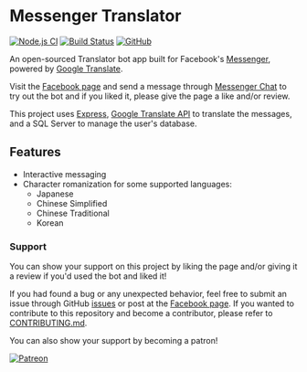 
# Messenger Translator

[![Node.js CI](https://github.com/eidoriantan/messenger-translator/workflows/Node.js%20CI/badge.svg)](https://github.com/eidoriantan/messenger-translator/actions?query=workflow%3A%22Node.js+CI%22)
[![Build Status](https://travis-ci.com/eidoriantan/messenger-translator.svg?branch=master)](https://travis-ci.com/eidoriantan/messenger-translator)
[![GitHub](https://img.shields.io/github/license/eidoriantan/messenger-translator)](https://github.com/eidoriantan/messenger-translator/blob/master/LICENSE.txt)

An open-sourced Translator bot app built for Facebook's [Messenger], powered by
[Google Translate].

Visit the [Facebook page] and send a message through [Messenger Chat] to try out
the bot and if you liked it, please give the page a like and/or review.

This project uses [Express], [Google Translate API] to translate the messages,
and a SQL Server to manage the user's database.

## Features
 * Interactive messaging
 * Character romanization for some supported languages:
   - Japanese
   - Chinese Simplified
   - Chinese Traditional
   - Korean

### Support
You can show your support on this project by liking the page and/or giving it a
review if you'd used the bot and liked it!

If you had found a bug or any unexpected behavior, feel free to submit an issue
through GitHub
[issues](https://github.com/eidoriantan/messenger-translator/issues) or post at
the [Facebook page]. If you wanted to contribute to this repository and become a
contributor, please refer to
[CONTRIBUTING.md](https://github.com/eidoriantan/messenger-translator/blob/master/CONTRIBUTING.md).

You can also show your support by becoming a patron!

[![Patreon](https://c5.patreon.com/external/logo/become_a_patron_button.png)](https://www.patreon.com/eidoriantan)

[Facebook page]: https://fb.me/msgr.translator
[Messenger Chat]: https://m.me/msgr.translator
[Messenger]: https://m.me
[Google Translate]: https://translate.google.com
[Express]: https://expressjs.com
[Google Translate API]: https://npmjs.com/package/google-translate-api-browser
